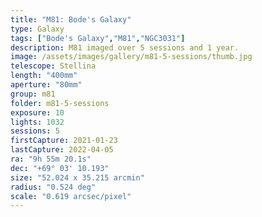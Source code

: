 ```yaml
---
title: "M81: Bode's Galaxy"
type: Galaxy
tags: ["Bode's Galaxy","M81","NGC3031"]
description: M81 imaged over 5 sessions and 1 year.
image: /assets/images/gallery/m81-5-sessions/thumb.jpg
telescope: Stellina
length: "400mm"
aperture: "80mm"
group: m81
folder: m81-5-sessions
exposure: 10
lights: 1032
sessions: 5
firstCapture: 2021-01-23 
lastCapture: 2022-04-05
ra: "9h 55m 20.1s"
dec: "+69° 03' 10.193"
size: "52.024 x 35.215 arcmin"
radius: "0.524 deg"
scale: "0.619 arcsec/pixel"
---
```

